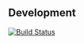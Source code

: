 ## Development
[![Build Status](https://travis-ci.org/garritfra/Portfolio.svg?branch=Development)](https://travis-ci.org/garritfra/Portfolio)
